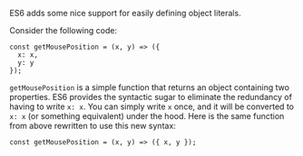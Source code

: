 ES6 adds some nice support for easily defining object literals.

Consider the following code:

```
const getMousePosition = (x, y) => ({
  x: x,
  y: y
});
```

`getMousePosition` is a simple function that returns an object containing two properties. ES6 provides the syntactic sugar to eliminate
the redundancy of having to write `x: x`. You can simply write `x` once, and it will be converted to `x: x` (or something equivalent)
under the hood. Here is the same function from above rewritten to use this new syntax:

```
const getMousePosition = (x, y) => ({ x, y });
```